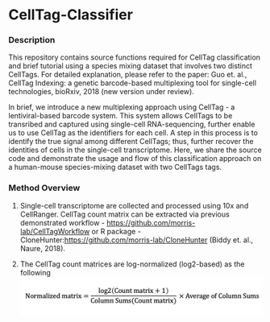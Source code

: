 # CellTag-Classifier

### Description
This repository contains source functions required for CellTag classification and brief tutorial using a species mixing dataset that involves two distinct CellTags. For detailed explanation, please refer to the paper: Guo et. al., CellTag Indexing: a genetic barcode-based multiplexing tool for single-cell technologies, bioRxiv, 2018 (new version under review).

In brief, we introduce a new multiplexing approach using CellTag - a lentiviral-based barcode system. This system allows CellTags to be transribed and captured using single-cell RNA-sequencing, further enable us to use CellTag as the identifiers for each cell. A step in this process is to identify the true signal among different CellTags; thus, further recover the identities of cells in the single-cell transcriptome. Here, we share the source code and demonstrate the usage and flow of this classification approach on a human-mouse species-mixing dataset with two CellTags tags.

### Method Overview
1. Single-cell transcriptome are collected and processed using 10x and CellRanger. CellTag count matrix can be extracted via previous demonstrated workflow - https://github.com/morris-lab/CellTagWorkflow or R package - CloneHunter:https://github.com/morris-lab/CloneHunter (Biddy et. al., Naure, 2018). 

2. The CellTag count matrices are log-normalized (log2-based) as the following
![](/equation/Normalization.png)
